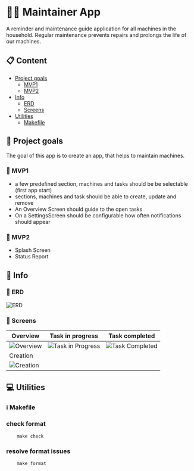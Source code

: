 # :construction_worker_man: Maintainer App

A reminder and maintenance guide application for all machines in the household.
Regular maintenance prevents repairs and prolongs the life of our machines.

## :clipboard: Content

- [Project goals](#dart-project-goals)
    - [MVP1](#baby-mvp1)
    - [MVP2](#child-mvp2)
- [Info](#compass-info)
    - [ERD](#card_index-erd)
    - [Screens](#calling_screens)
- [Utilities](#computer-utilities)
    - [Makefile](#information_source-makefile)

## :dart: Project goals

The goal of this app is to create an app, that helps to maintain machines.

### :baby: MVP1

- a few predefined section, machines and tasks should be be selectable (first app start)
- sections, machines and task should be able to create, update and remove
- An Overview Screen should guide to the open tasks
- On a SettingsScreen should be configurable how often notifications should appear

### :child: MVP2

- Splash Screen
- Status Report

## :compass: Info

### :card_index: ERD

![ERD](../main/images/ER_Diagram.png)

### :calling: Screens
| Overview | Task in progress | Task completed |
|-|-|-|
|![Overview](../main/images/Overview.png)|![Task in Progress](../main/images/Task_In_Progress.png)|![Task Completed](../main/images/Task_Completed.png)|
| Creation | | |
|![Creation](../main/images/Creation_Section.png)| | |

## :computer: Utilities

### :information_source: Makefile

### check format

```
    make check
```

### resolve format issues

```
    make format
```

   
